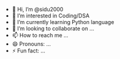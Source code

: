 - 👋 Hi, I’m @sidu2000
- 👀 I’m interested in Coding/DSA
- 🌱 I’m currently learning Python language
- 💞️ I’m looking to collaborate on ...
- 📫 How to reach me ...
- 😄 Pronouns: ...
- ⚡ Fun fact: ...

<!---
sidu2000/sidu2000 is a ✨ special ✨ repository because its `README.md` (this file) appears on your GitHub profile.
You can click the Preview link to take a look at your changes.
--->
